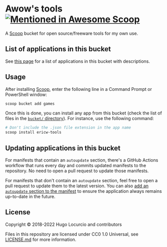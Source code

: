 # Awow's tools[![Mentioned in Awesome Scoop](https://awesome.re/mentioned-badge.svg)](https://github.com/ScoopInstaller/Awesome)

A [Scoop](https://scoop.sh/) bucket for open source/freeware tools for my own use.

## List of applications in this bucket

See [this page](https://scoop.sh/#/apps?q=%22https%3A%2F%2Fgithub.com%2FCalinou%2Fscoop-games%22&s=0&d=1&o=true)
for a list of applications in this bucket with descriptions.

## Usage

After installing [Scoop](https://scoop.sh/), enter the following line in a
Command Prompt or PowerShell window:

```powershell
scoop bucket add games
```

Once this is done, you can install any app from this bucket (check the list
of files in the
[`bucket/` directory](https://github.com/AUGUSTDzw/Awow-tools/tree/master/bucket)).
For instance, use the following command:

```powershell
# Don't include the .json file extension in the app name
scoop install ericw-tools
```

## Updating applications in this bucket

For manifests that contain an `autoupdate` section, there's a GitHub Actions
workflow that runs every day and commits updated manifests to the repository.
No need to open a pull request to update those manifests.

For manifests that don't contain an `autoupdate` section, feel free to open a
pull request to update them to the latest version. You can also
[add an `autoupdate` section to the manifest](https://github.com/ScoopInstaller/Scoop/wiki/App-Manifest-Autoupdate)
to ensure the application always remains up-to-date in the future.

## License

Copyright © 2018-2022 Hugo Locurcio and contributors

Files in this repository are licensed under CC0 1.0 Universal,
see [LICENSE.md](LICENSE.md) for more information.
